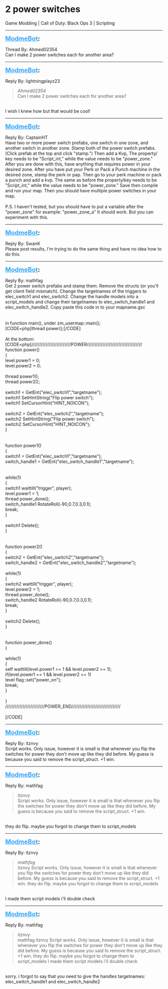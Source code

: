 # 2 power switches
Game Modding | Call of Duty: Black Ops 3 | Scripting

---
<strong style="font-size: 1.4em;"><span style="text-decoration: underline;text-decoration-color: #34a7f9;"><span style="color:#34a7f9;">ModmeBot</span></span>:</strong>

<p>Thread By: Ahmed02354<br />Can I make 2 power switches each for another area?</p>

---
<strong style="font-size: 1.4em;"><span style="text-decoration: underline;text-decoration-color: #34a7f9;"><span style="color:#34a7f9;">ModmeBot</span></span>:</strong>

<p>Reply By: lightningplayz23<br /><blockquote><em>Ahmed02354</em><br />Can I make 2 power switches each for another area?</blockquote><br /> I wish I knew how but that would be cool!</p>

---
<strong style="font-size: 1.4em;"><span style="text-decoration: underline;text-decoration-color: #34a7f9;"><span style="color:#34a7f9;">ModmeBot</span></span>:</strong>

<p>Reply By: CaptainHT<br />Have two or more power switch prefabs, one switch in one zone, and another switch in another zone. Stamp both of the power switch prefabs. (Click prefab at the top and click &quot;stamp.&quot;) Then add a Kvp, The property/ key needs to be &quot;Script_int,&quot; while the value needs to be &quot;power_zone.&quot; After you are done with this, have anything that requires power in your desired zone. After you have put your Perk or Pack a Punch machine in the desired zone, stamp the perk or pap. Then go to your perk machine or pack a punch and add a kvp. The same as before the property/key needs to be &quot;Script_int,&quot; while the value needs to be &quot;power_zone.&quot; Save then compile and run your map. Then you should have multiple power switches in your map.<br /> <br />P.S. I haven&#39;t tested, but you should have to put a variable after the &quot;power_zone&quot; for example: &quot;power_zone_a&quot; It should work. But you can experiment with this.</p>

---
<strong style="font-size: 1.4em;"><span style="text-decoration: underline;text-decoration-color: #34a7f9;"><span style="color:#34a7f9;">ModmeBot</span></span>:</strong>

<p>Reply By: SwanK<br />Please post results, I&#39;m trying to do the same thing and have no idea how to do this.</p>

---
<strong style="font-size: 1.4em;"><span style="text-decoration: underline;text-decoration-color: #34a7f9;"><span style="color:#34a7f9;">ModmeBot</span></span>:</strong>

<p>Reply By: mathfag<br />Get 2 power switch prefabs and stamp them. Remove the structs (or you&#39;ll get client field mismatch). Change the targetnames of the triggers to elec_switch1 and elec_switch2. Change the handle models into a script_models and change their targetnames to elec_switch_handle1 and elec_switch_handle2. Copy paste this code in to your mapname.gsc<br /> <br /> <br />in function main(), under zm_usermap::main();<br />[CODE=php]thread power();[/CODE]<br /> <br />At the bottom:<br />[CODE=php]/////////////////////////POWER///////////////////////////////////<br />function power()<br />{<br />level.power1 = 0;<br />level.power2 = 0;<br /><br />thread power1();<br />thread power2();<br /><br />switch1 = GetEnt(&quot;elec_switch1&quot;,&quot;targetname&quot;);<br />switch1 SetHintString(&quot;Flip power switch&quot;);<br />switch1 SetCursorHint(&quot;HINT_NOICON&quot;);<br /><br />switch2 = GetEnt(&quot;elec_switch2&quot;,&quot;targetname&quot;);<br />switch2 SetHintString(&quot;Flip power switch&quot;);<br />switch2 SetCursorHint(&quot;HINT_NOICON&quot;);<br />}<br /><br /><br />function power1()<br />{<br />switch1 = GetEnt(&quot;elec_switch1&quot;,&quot;targetname&quot;);<br />switch_handle1 = GetEnt(&quot;elec_switch_handle1&quot;,&quot;targetname&quot;);<br /><br /><br />while(1)<br />	{<br />	switch1 waittill(&quot;trigger&quot;, player);<br />	level.power1 = 1;<br />	thread power_done();<br />	switch_handle1 RotateRoll(-90,0.7,0.3,0.1);<br />	break;<br />	}<br /><br />switch1 Delete();<br />}<br /><br /><br />function power2()<br />{<br />switch2 = GetEnt(&quot;elec_switch2&quot;,&quot;targetname&quot;);<br />switch_handle2 = GetEnt(&quot;elec_switch_handle2&quot;,&quot;targetname&quot;);<br /><br />while(1)<br />	{<br />	switch2 waittill(&quot;trigger&quot;, player);<br />	level.power2 = 1;<br />	thread power_done();<br />	switch_handle2 RotateRoll(-90,0.7,0.3,0.1);<br />	break;<br />	}<br />	<br />switch2 Delete();<br />}<br /><br /><br />function power_done()<br />{<br /><br />while(1)<br />	{<br />	self waittill(level.power1 &gt;= 1 &amp;&amp; level.power2 &gt;= 1);<br />	if(level.power1 == 1 &amp;&amp; level.power2 == 1)<br />	level flag::set(&quot;power_on&quot;);<br />	break;<br />	}<br /><br />}<br />/////////////////////////POWER_END///////////////////////////////<br /><br />[/CODE]</p>

---
<strong style="font-size: 1.4em;"><span style="text-decoration: underline;text-decoration-color: #34a7f9;"><span style="color:#34a7f9;">ModmeBot</span></span>:</strong>

<p>Reply By: itznvy<br />Script works. Only issue, however it is small is that whenever you flip the switches for power they don&#39;t move up like they did before. My guess is because you said to remove the script_struct. +1 win.</p>

---
<strong style="font-size: 1.4em;"><span style="text-decoration: underline;text-decoration-color: #34a7f9;"><span style="color:#34a7f9;">ModmeBot</span></span>:</strong>

<p>Reply By: mathfag<br /><blockquote><em>itznvy</em><br />Script works. Only issue, however it is small is that whenever you flip the switches for power they don&#39;t move up like they did before. My guess is because you said to remove the script_struct. +1 win.</blockquote><br /> they do flip. maybe you forgot to change them to script_models</p>

---
<strong style="font-size: 1.4em;"><span style="text-decoration: underline;text-decoration-color: #34a7f9;"><span style="color:#34a7f9;">ModmeBot</span></span>:</strong>

<p>Reply By: itznvy<br /><blockquote><em>mathfag</em><br />itznvy Script works. Only issue, however it is small is that whenever you flip the switches for power they don&#39;t move up like they did before. My guess is because you said to remove the script_struct. +1 win.  they do flip. maybe you forgot to change them to script_models</blockquote><br /> I made them script models i&#39;ll double check</p>

---
<strong style="font-size: 1.4em;"><span style="text-decoration: underline;text-decoration-color: #34a7f9;"><span style="color:#34a7f9;">ModmeBot</span></span>:</strong>

<p>Reply By: mathfag<br /><blockquote><em>itznvy</em><br />mathfag itznvy Script works. Only issue, however it is small is that whenever you flip the switches for power they don&#39;t move up like they did before. My guess is because you said to remove the script_struct. +1 win.  they do flip. maybe you forgot to change them to script_models  I made them script models i&#39;ll double check</blockquote><br /> sorry. i forgot to say that you need to give the handles targetnames: elec_switch_handle1 and elec_switch_handle2</p>
